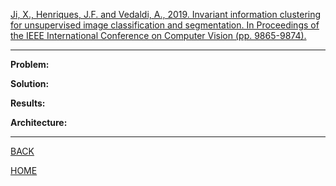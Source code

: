 [Ji, X., Henriques, J.F. and Vedaldi, A., 2019. Invariant information clustering for unsupervised image classification and segmentation. In Proceedings of the IEEE International Conference on Computer Vision (pp. 9865-9874).](https://arxiv.org/pdf/1807.06653.pdf)

---

**Problem:**

**Solution:**

**Results:**

**Architecture:**

---

[BACK](../index.md)

[HOME](../../../index.md)